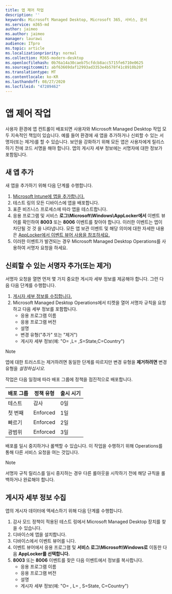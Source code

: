 ```yaml
---
title: 앱 제어 작업
description: ''
keywords: Microsoft Managed Desktop, Microsoft 365, 서비스, 문서
ms.service: m365-md
author: jaimeo
ms.author: jaimeo
manager: laurawi
audience: ITpro
ms.topic: article
ms.localizationpriority: normal
ms.collection: M365-modern-desktop
ms.openlocfilehash: 0b76a14a30caeb75cfdcb8acc5715fe6710e0625
ms.sourcegitcommit: abf63669daf12993ad3353e4b578f41c8910b20f
ms.translationtype: MT
ms.contentlocale: ko-KR
ms.lasthandoff: 08/27/2020
ms.locfileid: "47289462"
---
```

# <a name="work-with-app-control"></a>앱 제어 작업

사용자 환경에 앱 컨트롤이 배포되면 사용자와 Microsoft Managed Desktop 작업 모두 지속적인 책임이 있습니다. 예를 들어 환경에 새 앱을 추가하거나 신뢰할 수 있는 서명자(또는 제거)를 할 수 있습니다. 보안을 강화하기 위해 모든 앱은 사용자에게 릴리스하기 전에 코드 서명을 해야 합니다. 앱의 게시자 세부 정보에는 서명자에 대한 정보가 포함됩니다.


## <a name="add-a-new-app"></a>새 앱 추가

새 앱을 추가하기 위해 다음 단계를 수행합니다.

1. [Microsoft Intune에 앱을 추가합니다.](https://docs.microsoft.com/mem/intune/apps/apps-win32-app-management)
2. 테스트 링의 모든 디바이스에 앱을 배포합니다. 
3. 표준 비즈니스 프로세스에 따라 앱을 테스트합니다. 
4. 응용 프로그램 및 서비스 **로그\Microsoft\Windows\AppLocker에서** 이벤트 뷰어를 확인하여 **8003** 또는 **8006** 이벤트를 찾아야 합니다. 이러한 이벤트는 앱이 차단될 것 것 을 나타냅니다. 모든 앱 보관 이벤트 및 해당 의미에 대한 자세한 내용은 [AppLocker에서 이벤트 뷰어 사용을 참조하세요.](https://docs.microsoft.com/windows/security/threat-protection/windows-defender-application-control/applocker/using-event-viewer-with-applocker)
5. 이러한 이벤트가 발견되는 경우 Microsoft Managed Desktop Operations를 사용하여 서명자 요청을 하세요.

## <a name="add-or-remove-a-trusted-signer"></a>신뢰할 수 있는 서명자 추가(또는 제거)

서명자 요청을 열면 먼저 몇 가지 중요한 게시자 세부 정보를 제공해야 합니다. 그런 다음 다음 단계를 수행합니다.

1. [게시자 세부 정보를 수집합니다.](#gather-publisher-details)
2. Microsoft Managed Desktop Operations에서 티켓을 열어 서명자 규칙을 요청하고 다음 세부 정보를 포함합니다.  
    - 응용 프로그램 이름 
    - 응용 프로그램 버전 
    - 설명 
    - 변경 유형("추가" 또는 "제거")  
    - 게시자 세부 정보(예: "O= <publisher name> ,L= <location> ,S=State,C=Country") 

> [!NOTE]
> 앱에 대한 트러스트는 제거하려면 동일한 단계를 따르지만 변경 유형을 **제거하려면** 변경 유형을 *설정하십시오.*

작업은 다음 일정에 따라 배포 그룹에 정책을 점진적으로 배포합니다.


|배포 그룹  |정책 유형  |출시 시기  |
|---------|---------|---------|
|테스트     |  감사       |  0일       |
|첫 번째     | Enforced        | 1일        |
|빠르기     | Enforced        |  2일       |
|광범위     | Enforced        |  3일       |


배포를 일시 중지하거나 롤백할 수 있습니다. 이 작업을 수행하기 위해 Operations를 통해 다른 서비스 요청을 여는 것입니다.

> [!NOTE]
> 서명자 규칙 릴리스를 일시 중지하는 경우 다른 롤아웃을 시작하기 전에 해당 규칙을 롤백하거나 완료해야 합니다.

## <a name="gather-publisher-details"></a>게시자 세부 정보 수집

앱의 게시자 데이터에 액세스하기 위해 다음 단계를 수행합니다.

1. 감사 모드 정책이 적용된 테스트 링에서 Microsoft Managed Desktop 장치를 찾을 수 있습니다. 
2. 디바이스에 앱을 설치합니다.
3. 디바이스에서 이벤트 뷰어를 니다. 
4. 이벤트 뷰어에서 응용 프로그램 및 **서비스 로그\Microsoft\Windows로** 이동한 다음 **AppLocker를 선택합니다.** 
5. **8003** 또는 **8006** 이벤트를 찾은 다음 이벤트에서 정보를 복사합니다. 
    - 응용 프로그램 이름 
    - 응용 프로그램 버전 
    - 설명 
    - 게시자 세부 정보(예: "O= <publisher name> , L= <location> , S=State, C=Country") 
